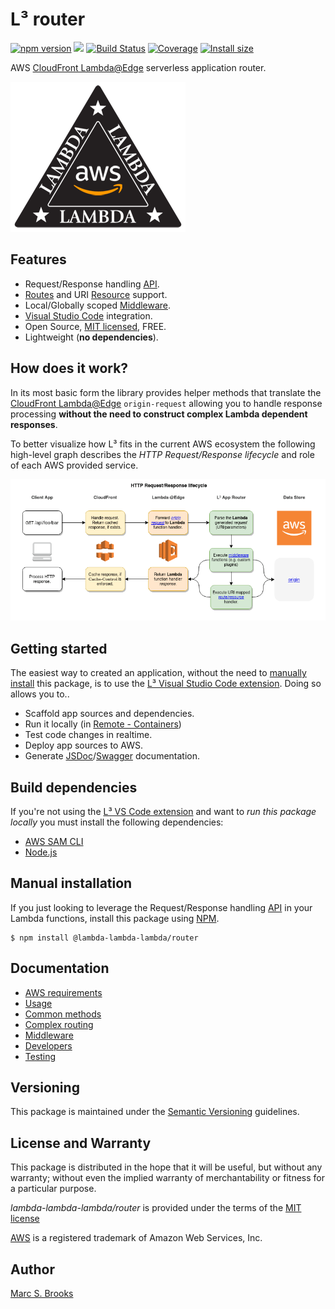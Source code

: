 # L³ router

[![npm version](https://badge.fury.io/js/@lambda-lambda-lambda%2Frouter.svg)](https://badge.fury.io/js/@lambda-lambda-lambda%2Frouter) [![](https://img.shields.io/npm/dm/@lambda-lambda-lambda/router.svg)](https://www.npmjs.com/package/@lambda-lambda-lambda/router) [![Build Status](https://api.travis-ci.com/lambda-lambda-lambda/router.svg?branch=master)](https://app.travis-ci.com/github/lambda-lambda-lambda/router) [![Coverage](https://coveralls.io/repos/lambda-lambda-lambda/router/badge.svg?branch=master)](https://coveralls.io/r/lambda-lambda-lambda/router?branch=master) [![Install size](https://packagephobia.com/badge?p=@lambda-lambda-lambda/router)](https://packagephobia.com/result?p=@lambda-lambda-lambda/router)

AWS [CloudFront Lambda@Edge](https://docs.aws.amazon.com/lambda/latest/dg/lambda-edge.html) serverless application router.

![lambda-lambda-lambda](https://raw.githubusercontent.com/lambda-lambda-lambda/router/master/package.png)

## Features

- Request/Response handling [API](https://github.com/lambda-lambda-lambda/manual/blob/master/CommonMethods.md).
- [Routes](ComplexRouting.md#route-handler) and URI [Resource](https://github.com/lambda-lambda-lambda/manual/blob/master/ComplexRouting.md#resource-handler) support.
- Local/Globally scoped [Middleware](https://github.com/lambda-lambda-lambda/manual/blob/master/Middleware.md#scope).
- [Visual Studio Code](https://code.visualstudio.com) integration.
- Open Source, [MIT licensed](https://github.com/lambda-lambda-lambda/router/blob/master/LICENSE), FREE.
- Lightweight (**no dependencies**).

## How does it work?

In its most basic form the library provides helper methods that translate the [CloudFront Lambda@Edge](https://docs.aws.amazon.com/lambda/latest/dg/lambda-edge.html) `origin-request` allowing you to handle response processing **without the need to construct complex Lambda dependent responses**.

To better visualize how L³ fits in the current AWS ecosystem the following high-level graph describes the _HTTP Request/Response lifecycle_ and role of each AWS provided service.

![HTTP Request/Response lifecycle](https://raw.githubusercontent.com/lambda-lambda-lambda/manual/master/images/Request-Response-Lifecycle.png)

## Getting started

The easiest way to created an application, without the need to [manually install](#manual-installation) this package, is to use the [L³ Visual Studio Code extension](https://marketplace.visualstudio.com/items?itemName=Nuxy.vscode-lambda-lambda-lambda). Doing so allows you to..

- Scaffold app sources and dependencies.
- Run it locally (in [Remote - Containers](https://marketplace.visualstudio.com/items?itemName=ms-vscode-remote.remote-containers))
- Test code changes in realtime.
- Deploy app sources to AWS.
- Generate [JSDoc](https://jsdoc.app)/[Swagger](https://swagger.io) documentation.

## Build dependencies

If you're not using the [L³ VS Code extension](https://marketplace.visualstudio.com/items?itemName=Nuxy.vscode-lambda-lambda-lambda) and want to _run this package locally_ you must install the following dependencies:

- [AWS SAM CLI](https://docs.aws.amazon.com/serverless-application-model/latest/developerguide/serverless-sam-cli-install.html)
- [Node.js](https://nodejs.org)

## Manual installation

If you just looking to leverage the Request/Response handling [API](CommonMethods.md) in your Lambda functions, install this package using [NPM](https://npmjs.com).

    $ npm install @lambda-lambda-lambda/router

## Documentation

- [AWS requirements](https://github.com/lambda-lambda-lambda/manual/blob/master/AWSRequirements.md)
- [Usage](https://github.com/lambda-lambda-lambda/manual/blob/master/Usage.md)
- [Common methods](https://github.com/lambda-lambda-lambda/manual/blob/master/CommonMethods.md)
- [Complex routing](https://github.com/lambda-lambda-lambda/manual/blob/master/ComplexRouting.md)
- [Middleware](https://github.com/lambda-lambda-lambda/manual/blob/master/Middleware.md)
- [Developers](https://github.com/lambda-lambda-lambda/manual/blob/master/Developers.md)
- [Testing](https://github.com/lambda-lambda-lambda/manual/blob/master/Testing.md)

## Versioning

This package is maintained under the [Semantic Versioning](https://semver.org) guidelines.

## License and Warranty

This package is distributed in the hope that it will be useful, but without any warranty; without even the implied warranty of merchantability or fitness for a particular purpose.

_lambda-lambda-lambda/router_ is provided under the terms of the [MIT license](http://www.opensource.org/licenses/mit-license.php)

[AWS](https://aws.amazon.com) is a registered trademark of Amazon Web Services, Inc.

## Author

[Marc S. Brooks](https://github.com/nuxy)
